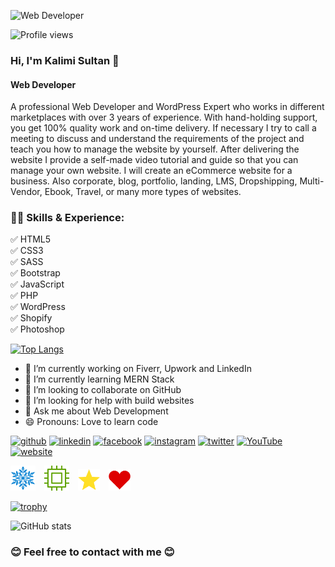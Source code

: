 ![Web Developer ](https://pbs.twimg.com/profile_banners/1510355286384541697/1674584627/1080x360)

![Profile views](https://gpvc.arturio.dev/codersultan)  

### Hi, I'm Kalimi Sultan 👋
#### Web Developer 

A professional Web Developer and WordPress Expert who works in different marketplaces with over 3 years of experience.
With hand-holding support, you get 100% quality work and on-time delivery. If necessary I try to call a meeting to discuss and understand the requirements of the project and teach you how to manage the website by yourself. After delivering the website I provide a self-made video tutorial and guide so that you can manage your own website. I will create an eCommerce website for a business. Also corporate, blog, portfolio, landing, LMS, Dropshipping, Multi-Vendor, Ebook, Travel, or many more types of websites.

### 👨‍🎓 Skills & Experience:

  ✅ HTML5 <br>
  ✅ CSS3 <br>
  ✅ SASS <br>
  ✅ Bootstrap <br>
  ✅ JavaScript <br>
  ✅ PHP <br>
  ✅ WordPress <br>
  ✅ Shopify <br>
  ✅ Photoshop

[![Top Langs](https://github-readme-stats.vercel.app/api/top-langs/?username=codersultan)](https://github.com/anuraghazra/github-readme-stats)

- 🔭 I’m currently working on Fiverr, Upwork and LinkedIn 
- 🌱 I’m currently learning MERN Stack  
- 👯 I’m looking to collaborate on GitHub 
- 🤔 I’m looking for help with build websites 
- 💬 Ask me about Web Development 
- 😄 Pronouns: Love to learn code 


[<img src='https://cdn.jsdelivr.net/npm/simple-icons@3.0.1/icons/github.svg' alt='github' height='40'>](https://github.com/codersultan)  [<img src='https://cdn.jsdelivr.net/npm/simple-icons@3.0.1/icons/linkedin.svg' alt='linkedin' height='40'>](https://www.linkedin.com/in/codersultan/)  [<img src='https://cdn.jsdelivr.net/npm/simple-icons@3.0.1/icons/facebook.svg' alt='facebook' height='40'>](https://www.facebook.com/codersultan)  [<img src='https://cdn.jsdelivr.net/npm/simple-icons@3.0.1/icons/instagram.svg' alt='instagram' height='40'>](https://www.instagram.com/d/)  [<img src='https://cdn.jsdelivr.net/npm/simple-icons@3.0.1/icons/twitter.svg' alt='twitter' height='40'>](https://twitter.com/kalimi_sultan)  [<img src='https://cdn.jsdelivr.net/npm/simple-icons@3.0.1/icons/youtube.svg' alt='YouTube' height='40'>](https://www.youtube.com/channel/codersultan)  [<img src='https://cdn.jsdelivr.net/npm/simple-icons@3.0.1/icons/icloud.svg' alt='website' height='40'>](https://developersultan.com/)  

<a href='https://archiveprogram.github.com/'><img src='https://raw.githubusercontent.com/acervenky/animated-github-badges/master/assets/acbadge.gif' width='40' height='40'></a> <a href='https://docs.github.com/en/developers'><img src='https://raw.githubusercontent.com/acervenky/animated-github-badges/master/assets/devbadge.gif' width='40' height='40'></a> <a href='https://stars.github.com/'><img src='https://raw.githubusercontent.com/acervenky/animated-github-badges/master/assets/starbadge.gif' width='35' height='35'></a> <a href='https://docs.github.com/en/github/supporting-the-open-source-community-with-github-sponsors'><img src='https://raw.githubusercontent.com/acervenky/animated-github-badges/master/assets/sponsorbadge.gif' width='35' height='35'></a> 

[![trophy](https://github-profile-trophy.vercel.app/?username=codersultan)](https://github.com/ryo-ma/github-profile-trophy)

![GitHub stats](https://github-readme-stats.vercel.app/api?username=codersultan&show_icons=true)  

### 😊 Feel free to contact with me 😊
